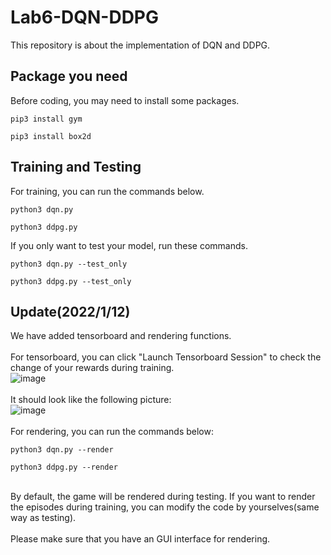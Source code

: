 # Lab6-DQN-DDPG
This repository is about the implementation of DQN and DDPG.
## Package you need
Before coding, you may need to install some packages.
```
pip3 install gym
```
```
pip3 install box2d
```
## Training and Testing
For training, you can run the commands below.
```
python3 dqn.py
```
```
python3 ddpg.py
```
If you only want to test your model, run these commands.
```
python3 dqn.py --test_only
```
```
python3 ddpg.py --test_only
```
## Update(2022/1/12)
We have added tensorboard and rendering functions.<br><br>
For tensorboard, you can click "Launch Tensorboard Session" to check the change of your rewards during training.<br>
![image](https://user-images.githubusercontent.com/68993019/149170835-72e84c5e-5173-48ce-b40c-882b657e4527.png)
<br><br>It should look like the following picture:<br>
![image](https://user-images.githubusercontent.com/68993019/149171918-68b64655-3765-4d96-b834-37a43d028e8a.png)
<br><br>For rendering, you can run the commands below:
```
python3 dqn.py --render
```
```
python3 ddpg.py --render
```
<br>By default, the game will be rendered during testing. If you want to render the episodes during training, you can modify the code by yourselves(same way as testing).
<br><br>Please make sure that you have an GUI interface for rendering.



